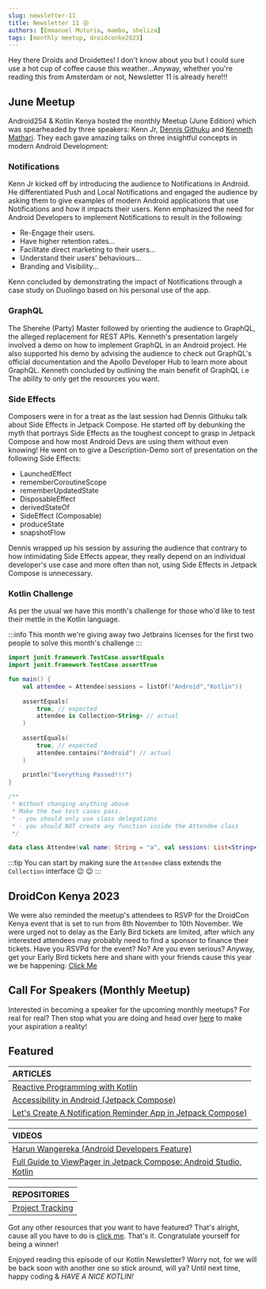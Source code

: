 ```yaml
---
slug: newsletter-11
title: Newsletter 11 😜
authors: [Emmanuel Muturia, mambo, sheliza]
tags: [monthly meetup, droidconke2023]
---
```


Hey there Droids and Droidettes! I don't know about you but I could sure use a hot cup of coffee cause this weather...Anyway, whether you're reading this from Amsterdam or not, Newsletter 11 is already here!!!

## June Meetup
Android254 & Kotlin Kenya hosted the monthly Meetup (June Edition) which was spearheaded by three speakers: Kenn Jr, [Dennis Githuku](https://twitter.com/dennis_githuku) and [Kenneth Mathari](https://twitter.com/KennethMathari). They each gave amazing talks on three insightful concepts in modern Android Development:

### Notifications
Kenn Jr kicked off by introducing the audience to Notifications in Android. He differentiated Push and Local Notifications and engaged the audience by asking them to give examples of modern Android applications that use Notifications and how it impacts their users. Kenn emphasized the need for Android Developers to implement Notifications to result in the following:

- Re-Engage their users.
- Have higher retention rates...
- Facilitate direct marketing to their users...
- Understand their users' behaviours...
- Branding and Visibility...

Kenn concluded by demonstrating the impact of Notifications through a case study on Duolingo based on his personal use of the app.

### GraphQL
The Sherehe (Party) Master followed by orienting the audience to GraphQL, the alleged replacement for REST APIs. Kenneth's presentation largely involved a demo on how to implement GraphQL in an Android project. He also supported his demo by advising the audience to check out GraphQL's official documentation and the Apollo Developer Hub to learn more about GraphQL. Kenneth concluded by outlining the main benefit of GraphQL i.e The ability to only get the resources you want.

### Side Effects
Composers were in for a treat as the last session had Dennis Githuku talk about Side Effects in Jetpack Compose. He started off by debunking the myth that portrays Side Effects as the toughest concept to grasp in Jetpack Compose and how most Android Devs are using them without even knowing! He went on to give a Description-Demo sort of presentation on the following Side Effects:

- LaunchedEffect
- rememberCoroutineScope
- rememberUpdatedState
- DisposableEffect
- derivedStateOf
- SideEffect (Composable)
- produceState
- snapshotFlow

Dennis wrapped up his session by assuring the audience that contrary to how intimidating Side Effects appear, they really depend on an individual developer's use case and more often than not, using Side Effects in Jetpack Compose is unnecessary.

### Kotlin Challenge
As per the usual we have this month's challenge for those who'd like to test their mettle in the Kotlin language.

:::info
 This month we're giving away two Jetbrains licenses for the first two people to solve this month's challenge
:::

```kotlin
import junit.framework.TestCase.assertEquals
import junit.framework.TestCase.assertTrue

fun main() {
    val attendee = Attendee(sessions = listOf("Android","Kotlin"))
    
    assertEquals(
        true, // expected
        attendee is Collection<String> // actual
    )
    
    assertEquals(
        true, // expected
        attendee.contains("Android") // actual
    )
    
    println("Everything Passed!!!")
}

/**
 * Without changing anything above
 * Make the two test cases pass.
 * - you should only use class delegations
 * - you should NOT create any function inside the Attendee class
 */

data class Attendee(val name: String = "a", val sessions: List<String>)

```

:::tip 
You can start by making sure the `Attendee` class extends the `Collection` interface :wink: :wink: 
:::

## DroidCon Kenya 2023
We were also reminded the meetup's attendees to RSVP for the DroidCon Kenya event that is set to run from 8th November to 10th November. We were urged not to delay as the Early Bird tickets are limited, after which any interested attendees may probably need to find a sponsor to finance their tickets. Have you RSVPd for the event? No? Are you even serious? Anyway, get your Early Bird tickets here and share with your friends cause this year we be happening: [Click Me](https://t.co/P50pBnrI92)

## Call For Speakers (Monthly Meetup)
Interested in becoming a speaker for the upcoming monthly meetups? For real for real? Then stop what you are doing and head over [here](https://forms.gle/nM7PoQE2FHbXTzsx9) to make your aspiration a reality!

## Featured 

|ARTICLES|
|:-------|
|[Reactive Programming with Kotlin](https://otsembo.hashnode.dev/reactive-programming-with-kotlin)|
|[Accessibility in Android (Jetpack Compose)](https://dev.to/rocqjones/accessibility-in-android-jetpack-compose-1m6)|
|[Let's Create A Notification Reminder App in Jetpack Compose)](https://dev.to/rocqjones/lets-create-notification-reminder-app-in-jetpack-compose-2iae)|

|VIDEOS|
|:-------|
|[Harun Wangereka (Android Developers Feature)](https://twitter.com/AndroidDev/status/1673728717061865484?s=20)|
|[Full Guide to ViewPager in Jetpack Compose: Android Studio, Kotlin](https://www.youtube.com/watch?v=lMIYbPUoadM)|

|REPOSITORIES|
|:------|
|[Project Tracking](https://github.com/janewaitara/ProjectTracking/tree/master/app)|

Got any other resources that you want to have featured? That's alright, cause all you have to do is [click me](https://forms.gle/nM7PoQE2FHbXTzsx9). That's it. Congratulate yourself for being a winner!

Enjoyed reading this episode of our Kotlin Newsletter? Worry not, for we will be back soon with another one so stick around, will ya? Until next time, happy coding & *HAVE A NICE KOTLIN!*